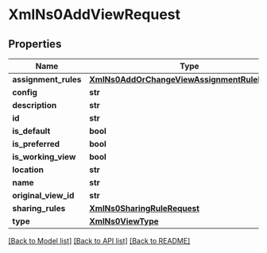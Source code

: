# XmlNs0AddViewRequest

## Properties
Name | Type | Description | Notes
------------ | ------------- | ------------- | -------------
**assignment_rules** | [**XmlNs0AddOrChangeViewAssignmentRuleRequest**](XmlNs0AddOrChangeViewAssignmentRuleRequest.md) |  | [optional] 
**config** | **str** |  | [optional] 
**description** | **str** |  | [optional] 
**id** | **str** |  | [optional] 
**is_default** | **bool** |  | [optional] 
**is_preferred** | **bool** |  | [optional] 
**is_working_view** | **bool** |  | [optional] 
**location** | **str** |  | [optional] 
**name** | **str** |  | [optional] 
**original_view_id** | **str** |  | [optional] 
**sharing_rules** | [**XmlNs0SharingRuleRequest**](XmlNs0SharingRuleRequest.md) |  | [optional] 
**type** | [**XmlNs0ViewType**](XmlNs0ViewType.md) |  | [optional] 

[[Back to Model list]](../README.md#documentation-for-models) [[Back to API list]](../README.md#documentation-for-api-endpoints) [[Back to README]](../README.md)


